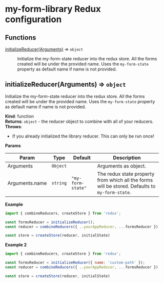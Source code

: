 # my-form-library Redux configuration

## Functions

<dl>
<dt><a href="#initializeReducer">initializeReducer(Arguments)</a> ⇒ <code>object</code></dt>
<dd><p>Initialize the my-form-state reducer into the redux store. All the forms created will be under the provided name. Uses the <code>my-form-state</code> property
as default name if name is not provided.</p>
</dd>
</dl>

<a name="initializeReducer"></a>

## initializeReducer(Arguments) ⇒ <code>object</code>

Initialize the my-form-state reducer into the redux store. All the forms created will be under the provided name. Uses the `my-form-state` property
as default name if name is not provided.

**Kind**: function  
**Returns**: <code>object</code> - the reducer object to combine with all of your reducers.  
**Throws**:

- If you already initialized the library reducer. This can only be run once!

**Params**

| Param          | Type                | Default                                | Description                                                                                    |
| -------------- | ------------------- | -------------------------------------- | ---------------------------------------------------------------------------------------------- |
| Arguments      | <code>Object</code> |                                        | Arguments as object.                                                                           |
| Arguments.name | <code>string</code> | <code>&quot;my-form-state&quot;</code> | The redux state property from which all the forms will be stored. Defaults to `my-form-state`. |

**Example**

```js
import { combineReducers, createStore } from 'redux';

const formsReducer = initializeReducer();
const reducer = combineReducers({ ..yourAppReducer, ...formsReducer })

const store = createStore(reducer, initialState)

```

**Example 2**

```js
import { combineReducers, createStore } from 'redux';

const formsReducer = initializeReducer({ name: 'custom-path' });
const reducer = combineReducers({ ..yourAppReducer, ...formsReducer })

const store = createStore(reducer, initialState)

```
